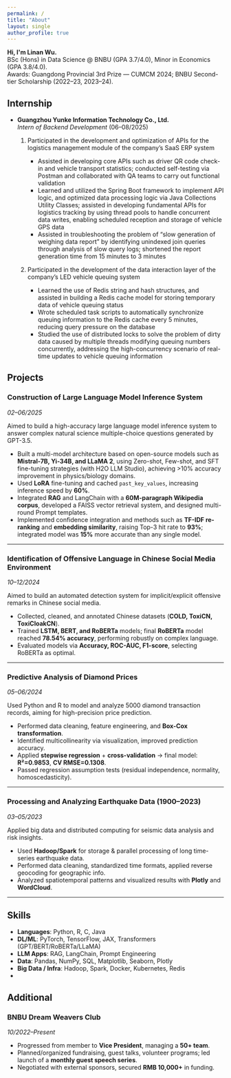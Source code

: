 ```yaml
---
permalink: /
title: "About"
layout: single
author_profile: true
---
```


**Hi, I'm Linan Wu.**  
BSc (Hons) in Data Science @ BNBU (GPA 3.7/4.0), Minor in Economics (GPA 3.8/4.0).  
Awards: Guangdong Provincial 3rd Prize — CUMCM 2024; BNBU Second-tier Scholarship (2022–23, 2023–24).


## Internship

- **Guangzhou Yunke Information Technology Co., Ltd.**  
  *Intern of Backend Development* (06–08/2025)

  1. Participated in the development and optimization of APIs for the logistics management module of the company’s SaaS ERP system  
     - Assisted in developing core APIs such as driver QR code check-in and vehicle transport statistics; conducted self-testing via Postman and collaborated with QA teams to carry out functional validation  
     - Learned and utilized the Spring Boot framework to implement API logic, and optimized data processing logic via Java Collections Utility Classes; assisted in developing fundamental APIs for logistics tracking by using thread pools to handle concurrent data writes, enabling scheduled reception and storage of vehicle GPS data  
     - Assisted in troubleshooting the problem of “slow generation of weighing data report” by identifying unindexed join queries through analysis of slow query logs; shortened the report generation time from 15 minutes to 3 minutes  

  2. Participated in the development of the data interaction layer of the company’s LED vehicle queuing system  
     - Learned the use of Redis string and hash structures, and assisted in building a Redis cache model for storing temporary data of vehicle queuing status  
     - Wrote scheduled task scripts to automatically synchronize queuing information to the Redis cache every 5 minutes, reducing query pressure on the database  
     - Studied the use of distributed locks to solve the problem of dirty data caused by multiple threads modifying queuing numbers concurrently, addressing the high-concurrency scenario of real-time updates to vehicle queuing information


## Projects

### Construction of Large Language Model Inference System  
*02–06/2025*  

Aimed to build a high-accuracy large language model inference system to answer complex natural science multiple-choice questions generated by GPT-3.5.

- Built a multi-model architecture based on open-source models such as **Mistral-7B, Yi-34B, and LLaMA 2**, using Zero-shot, Few-shot, and SFT fine-tuning strategies (with H2O LLM Studio), achieving >10% accuracy improvement in physics/biology domains.  
- Used **LoRA** fine-tuning and cached `past_key_values`, increasing inference speed by **60%**.  
- Integrated **RAG** and LangChain with a **60M-paragraph Wikipedia corpus**, developed a FAISS vector retrieval system, and designed multi-round Prompt templates.  
- Implemented confidence integration and methods such as **TF-IDF re-ranking** and **embedding similarity**, raising Top-3 hit rate to **93%**; integrated model was **15%** more accurate than any single model.

---

### Identification of Offensive Language in Chinese Social Media Environment  
*10–12/2024*  

Aimed to build an automated detection system for implicit/explicit offensive remarks in Chinese social media.

- Collected, cleaned, and annotated Chinese datasets (**COLD, ToxiCN, ToxiCloakCN**).  
- Trained **LSTM, BERT, and RoBERTa** models; final **RoBERTa** model reached **78.54% accuracy**, performing robustly on complex language.  
- Evaluated models via **Accuracy, ROC-AUC, F1-score**, selecting RoBERTa as optimal.

---

### Predictive Analysis of Diamond Prices  
*05–06/2024*  

Used Python and R to model and analyze 5000 diamond transaction records, aiming for high-precision price prediction.

- Performed data cleaning, feature engineering, and **Box-Cox transformation**.  
- Identified multicollinearity via visualization, improved prediction accuracy.  
- Applied **stepwise regression** + **cross-validation** → final model: **R²=0.9853**, **CV RMSE=0.1308**.  
- Passed regression assumption tests (residual independence, normality, homoscedasticity).

---

### Processing and Analyzing Earthquake Data (1900–2023)  
*03–05/2023*  

Applied big data and distributed computing for seismic data analysis and risk insights.

- Used **Hadoop/Spark** for storage & parallel processing of long time-series earthquake data.  
- Performed data cleaning, standardized time formats, applied reverse geocoding for geographic info.  
- Analyzed spatiotemporal patterns and visualized results with **Plotly** and **WordCloud**.

---
## Skills
- **Languages**: Python, R, C, Java  
- **DL/ML**: PyTorch, TensorFlow, JAX, Transformers (GPT/BERT/RoBERTa/LLaMA)  
- **LLM Apps**: RAG, LangChain, Prompt Engineering  
- **Data**: Pandas, NumPy, SQL, Matplotlib, Seaborn, Plotly  
- **Big Data / Infra**: Hadoop, Spark, Docker, Kubernetes, Redis
- 
## Additional
### BNBU Dream Weavers Club  
*10/2022–Present*  

- Progressed from member to **Vice President**, managing a **50+ team**.  
- Planned/organized fundraising, guest talks, volunteer programs; led launch of a **monthly guest speech series**.  
- Negotiated with external sponsors, secured **RMB 10,000+** in funding.


